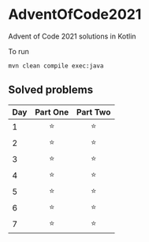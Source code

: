 # AdventOfCode2021
Advent of Code 2021 solutions in Kotlin

To run
```shell
mvn clean compile exec:java
```


## Solved problems
| Day    |      Part One      |      Part Two      |
| ------ | :----------------: | :----------------: |
|      1 | :star: | :star: | 
|      2 | :star: | :star: | 
|      3 | :star: | :star: | 
|      4 | :star: | :star: | 
|      5 | :star: | :star: | 
|      6 | :star: | :star: | 
|      7 | :star: | :star: | 
